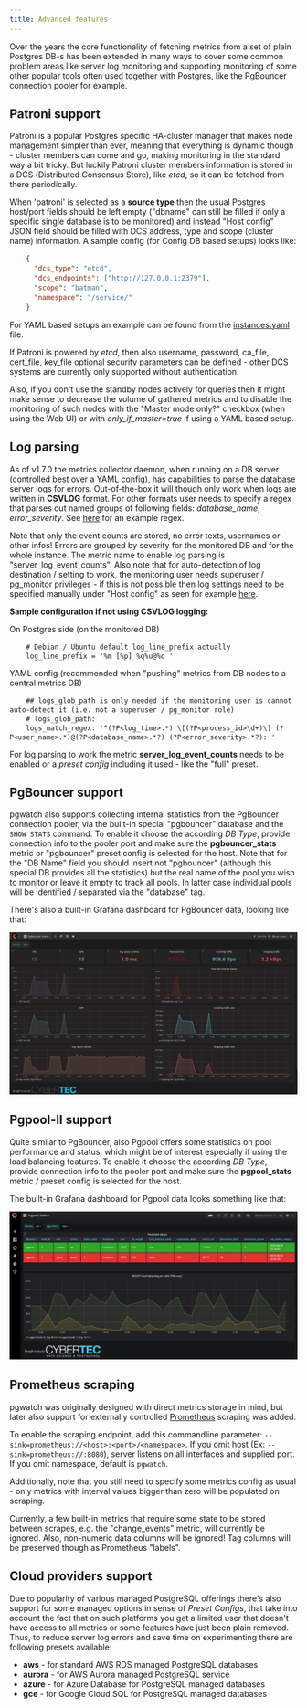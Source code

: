 ```yaml
---
title: Advanced features
---
```


Over the years the core functionality of fetching metrics from a set of
plain Postgres DB-s has been extended in many ways to cover some common
problem areas like server log monitoring and supporting monitoring of
some other popular tools often used together with Postgres, like the
PgBouncer connection pooler for example.

## Patroni support

Patroni is a popular Postgres specific HA-cluster manager that makes
node management simpler than ever, meaning that everything is dynamic
though - cluster members can come and go, making monitoring in the
standard way a bit tricky. But luckily Patroni cluster members
information is stored in a DCS (Distributed Consensus Store), like
*etcd*, so it can be fetched from there periodically.

When 'patroni' is selected as a **source type** then the usual Postgres 
host/port fields should be left empty ("dbname" can still be filled if only a 
specific single database is
to be monitored) and instead "Host config" JSON field should be filled
with DCS address, type and scope (cluster name) information. A sample
config (for Config DB based setups) looks like:

```json
    {
      "dcs_type": "etcd",
      "dcs_endpoints": ["http://127.0.0.1:2379"],
      "scope": "batman",
      "namespace": "/service/"
    }
```

For YAML based setups an example can be found from the
[instances.yaml](https://github.com/cybertec-postgresql/pgwatch/blob/master/internal/sources/sample.sources.yaml#L21)
file.

If Patroni is powered by *etcd*, then also username, password, ca_file,
cert_file, key_file optional security parameters can be defined - other
DCS systems are currently only supported without authentication.

Also, if you don't use the standby nodes actively for queries then it
might make sense to decrease the volume of gathered metrics and to
disable the monitoring of such nodes with the "Master mode only?"
checkbox (when using the Web UI) or with *only_if_master=true* if using
a YAML based setup.

## Log parsing

As of v1.7.0 the metrics collector daemon, when running on a DB server
(controlled best over a YAML config), has capabilities to parse the
database server logs for errors. Out-of-the-box it will though only work
when logs are written in **CSVLOG** format. For other formats user needs
to specify a regex that parses out named groups of following fields:
*database_name*, *error_severity*. See
[here](https://github.com/cybertec-postgresql/pgwatch/blob/master/internal/metrics/logparse.go#L27)
for an example regex.

Note that only the event counts are stored, no error texts, usernames or
other infos! Errors are grouped by severity for the monitored DB and for
the whole instance. The metric name to enable log parsing is
"server_log_event_counts". Also note that for auto-detection of log
destination / setting to work, the monitoring user needs superuser /
pg_monitor privileges - if this is not possible then log settings need
to be specified manually under "Host config" as seen for example
[here](https://github.com/cybertec-postgresql/pgwatch/blob/master/internal/sources/sample.sources.yaml).

**Sample configuration if not using CSVLOG logging:**

On Postgres side (on the monitored DB)
```
    # Debian / Ubuntu default log_line_prefix actually
    log_line_prefix = '%m [%p] %q%u@%d '
```
YAML config (recommended when "pushing" metrics from DB nodes to a
central metrics DB)
```
    ## logs_glob_path is only needed if the monitoring user is cannot auto-detect it (i.e. not a superuser / pg_monitor role)
    # logs_glob_path:
    logs_match_regex: '^(?P<log_time>.*) \[(?P<process_id>\d+)\] (?P<user_name>.*)@(?P<database_name>.*?) (?P<error_severity>.*?): '
```
For log parsing to work the metric **server_log_event_counts** needs to
be enabled or a *preset config* including it used - like the "full"
preset.

## PgBouncer support

pgwatch also supports collecting internal statistics from the PgBouncer
connection pooler, via the built-in special "pgbouncer" database and
the `SHOW STATS` command. To enable it choose the according *DB Type*,
provide connection info to the pooler port and make sure the
**pgbouncer_stats** metric or "pgbouncer" preset config is selected
for the host. Note that for the "DB Name" field you should insert not
"pgbouncer" (although this special DB provides all the statistics) but
the real name of the pool you wish to monitor or leave it empty to track
all pools. In latter case individual pools will be identified /
separated via the "database" tag.

There's also a built-in Grafana dashboard for PgBouncer data, looking
like that:

[![Grafana dash for PgBouncer stats](https://raw.githubusercontent.com/cybertec-postgresql/pgwatch/master/docs/../gallery/pgbouncer_stats.png)](https://raw.githubusercontent.com/cybertec-postgresql/pgwatch/master/docs/../gallery/pgbouncer_stats.png)

## Pgpool-II support

Quite similar to PgBouncer, also Pgpool offers some statistics on pool
performance and status, which might be of interest especially if using
the load balancing features. To enable it choose the according *DB
Type*, provide connection info to the pooler port and make sure the
**pgpool_stats** metric / preset config is selected for the host.

The built-in Grafana dashboard for Pgpool data looks something like
that:

[![Grafana dash for PgPool stats](https://raw.githubusercontent.com/cybertec-postgresql/pgwatch/master/docs/../gallery/pgpool_status.png)](https://raw.githubusercontent.com/cybertec-postgresql/pgwatch/master/docs/../gallery/pgpool_status.png)

## Prometheus scraping

pgwatch was originally designed with direct metrics storage in mind,
but later also support for externally controlled
[Prometheus](https://prometheus.io/) scraping was added.

To enable the scraping endpoint, add this commandline parameter:
`--sink=prometheus://<host>:<port>/<namespace>`.
If you omit host (Ex: `--sink=prometheus://:8080`), server listens on all
interfaces and supplied port. If you omit namespace, default is `pgwatch`.

Additionally, note that you still need to
specify some metrics config as usual - only metrics with interval
values bigger than zero will be populated on scraping.

Currently, a few built-in metrics that require some state to be stored
between scrapes, e.g. the "change_events" metric, will currently be
ignored. Also, non-numeric data columns will be ignored! Tag columns will
be preserved though as Prometheus "labels".

## Cloud providers support

Due to popularity of various managed PostgreSQL offerings there's also
support for some managed options in sense of *Preset Configs*, that take
into account the fact that on such platforms you get a limited user that
doesn't have access to all metrics or some features have just been
plain removed. Thus, to reduce server log errors and save time on
experimenting there are following presets available:

-   **aws** - for standard AWS RDS managed PostgreSQL databases
-   **aurora** - for AWS Aurora managed PostgreSQL service
-   **azure** - for Azure Database for PostgreSQL managed databases
-   **gce** - for Google Cloud SQL for PostgreSQL managed databases
